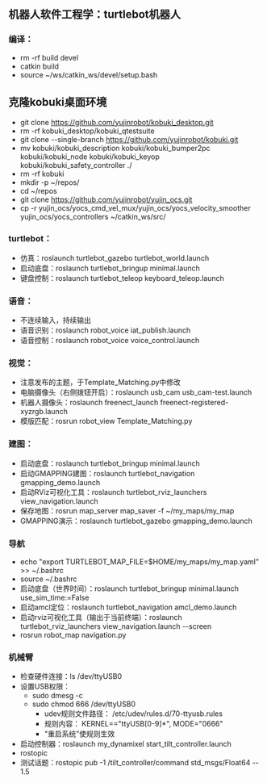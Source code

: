 ## 机器人软件工程学：turtlebot机器人

### 编译：
- rm -rf build devel
- catkin build
- source ~/ws/catkin_ws/devel/setup.bash

## 克隆kobuki桌面环境
- git clone https://github.com/yujinrobot/kobuki_desktop.git
- rm -rf kobuki_desktop/kobuki_qtestsuite
- git clone --single-branch https://github.com/yujinrobot/kobuki.git
- mv kobuki/kobuki_description kobuki/kobuki_bumper2pc \
   kobuki/kobuki_node kobuki/kobuki_keyop \
   kobuki/kobuki_safety_controller ./
- rm -rf kobuki
- mkdir -p ~/repos/
- cd ~/repos
- git clone https://github.com/yujinrobot/yujin_ocs.git
- cp -r yujin_ocs/yocs_cmd_vel_mux/yujin_ocs/yocs_velocity_smoother yujin_ocs/yocs_controllers ~/catkin_ws/src/

### turtlebot：
- 仿真：roslaunch turtlebot_gazebo turtlebot_world.launch
- 启动底盘：roslaunch turtlebot_bringup minimal.launch
- 键盘控制：roslaunch turtlebot_teleop keyboard_teleop.launch

### 语音：
- 不连续输入，持续输出
- 语音识别：roslaunch robot_voice iat_publish.launch
- 语音控制：roslaunch robot_voice voice_control.launch

### 视觉：
- 注意发布的主题，于Template_Matching.py中修改
- 电脑摄像头（右侧拨钮开启）：roslaunch usb_cam usb_cam-test.launch
- 机器人摄像头：roslaunch freenect_launch freenect-registered-xyzrgb.launch
- 模版匹配：rosrun robot_view Template_Matching.py

### 建图：
- 启动底盘：roslaunch turtlebot_bringup minimal.launch
- 启动GMAPPING建图：roslaunch turtlebot_navigation gmapping_demo.launch
- 启动RViz可视化工具：roslaunch turtlebot_rviz_launchers view_navigation.launch
- 保存地图：rosrun map_server map_saver -f ~/my_maps/my_map
- GMAPPING演示：roslaunch turtlebot_gazebo gmapping_demo.launch

### 导航
- echo "export TURTLEBOT_MAP_FILE=$HOME/my_maps/my_map.yaml" >> ~/.bashrc
- source ~/.bashrc
- 启动底盘（世界时间）：roslaunch turtlebot_bringup minimal.launch use_sim_time:=False 
- 启动amcl定位：roslaunch turtlebot_navigation amcl_demo.launch 
- 启动rviz可视化工具（输出于当前终端）：roslaunch turtlebot_rviz_launchers view_navigation.launch --screen 
- rosrun robot_map navigation.py

### 机械臂
- 检查硬件连接：ls /dev/ttyUSB0
- 设置USB权限：
  - sudo dmesg -c
  - sudo chmod 666 /dev/ttyUSB0
    - udev规则文件路径： /etc/udev/rules.d/70-ttyusb.rules
    - 规则内容： KERNEL=="ttyUSB[0-9]*", MODE="0666"
    - "重启系统"使规则生效
- 启动控制器：roslaunch my_dynamixel start_tilt_controller.launch
- rostopic
- 测试话题：rostopic pub -1 /tilt_controller/command std_msgs/Float64 -- 1.5
